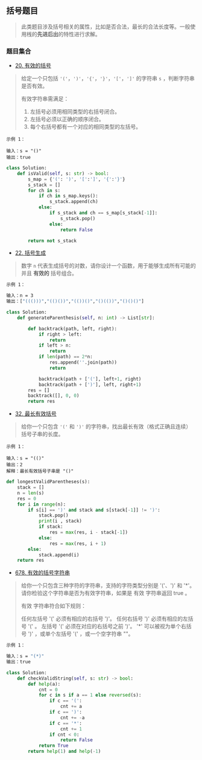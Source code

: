 ## 括号题目

> 此类题目涉及括号相关的属性，比如是否合法，最长的合法长度等。一般使用桟的**先进后出**的特性进行求解。

### 题目集合

- [20. 有效的括号](https://leetcode.cn/problems/valid-parentheses/)

> 给定一个只包括 `'('`，`')'`，`'{'`，`'}'`，`'['`，`']'` 的字符串 `s` ，判断字符串是否有效。
> 
> 有效字符串需满足：
> 
> 1. 左括号必须用相同类型的右括号闭合。
> 2. 左括号必须以正确的顺序闭合。
> 3. 每个右括号都有一个对应的相同类型的左括号。

```textile
示例 1：

输入：s = "()"
输出：true
```

```py
class Solution:
    def isValid(self, s: str) -> bool:
        s_map = {'(': ')', '[':']', '{':'}'}
        s_stack = []
        for ch in s:
            if ch in s_map.keys():
                s_stack.append(ch)
            else:
                if s_stack and ch == s_map[s_stack[-1]]:
                    s_stack.pop()
                else:
                    return False

        return not s_stack
```

- [22. 括号生成](https://leetcode.cn/problems/generate-parentheses/)

> 数字 `n` 代表生成括号的对数，请你设计一个函数，用于能够生成所有可能的并且 **有效的** 括号组合。

```bash
示例 1：

输入：n = 3
输出：["((()))","(()())","(())()","()(())","()()()"]
```

```py
class Solution:
    def generateParenthesis(self, n: int) -> List[str]:

        def backtrack(path, left, right):
            if right > left:
                return
            if left > n:
                return
            if len(path) == 2*n:
                res.append(''.join(path))
                return 

            backtrack(path + ['('], left+1, right)
            backtrack(path + [')'], left, right+1)
        res = []
        backtrack([], 0, 0)
        return res
```

- [32. 最长有效括号](https://leetcode.cn/problems/longest-valid-parentheses/)

> 给你一个只包含 `'('` 和 `')'` 的字符串，找出最长有效（格式正确且连续）括号子串的长度。

```textile
示例 1：

输入：s = "(()"
输出：2
解释：最长有效括号子串是 "()"
```

```py
def longestValidParentheses(s):
    stack = []
    n = len(s)
    res = 0
    for i in range(n):
        if s[i] == ')' and stack and s[stack[-1]] != ')':
            stack.pop()
            print(i , stack)
            if stack:
                res = max(res, i - stack[-1])
            else:
                res = max(res, i + 1)
        else:
            stack.append(i)
    return res
```

- [678. 有效的括号字符串](https://leetcode.cn/problems/valid-parenthesis-string/)

> 给你一个只包含三种字符的字符串，支持的字符类型分别是 '('、')' 和 '*'。请你检验这个字符串是否为有效字符串，如果是 有效 字符串返回 true 。
> 
> 有效 字符串符合如下规则：
> 
> 任何左括号 '(' 必须有相应的右括号 ')'。
> 任何右括号 ')' 必须有相应的左括号 '(' 。
> 左括号 '(' 必须在对应的右括号之前 ')'。
> '*' 可以被视为单个右括号 ')' ，或单个左括号 '(' ，或一个空字符串 ""。

```bash
示例 1：

输入：s = "(*)"
输出：true
```

```py
class Solution:
    def checkValidString(self, s: str) -> bool:
        def help(a):
            cnt = 0
            for c in s if a == 1 else reversed(s):
                if c == '(': 
                    cnt += a 
                if c == ')':
                    cnt += -a
                if c == '*': 
                    cnt += 1
                if cnt < 0:
                    return False
            return True
        return help(1) and help(-1)
```
